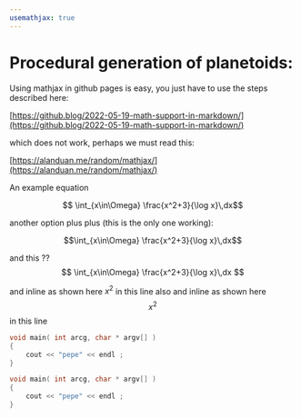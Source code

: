 ```yaml
---
usemathjax: true
---
```


# Procedural generation of planetoids:

<script src="https://cdn.mathjax.org/mathjax/latest/MathJax.js?config=TeX-AMS-MML_HTMLorMML" type="text/javascript"></script>


Using mathjax in github pages is easy, you just have to use the steps described here:

[https://github.blog/2022-05-19-math-support-in-markdown/](https://github.blog/2022-05-19-math-support-in-markdown/)

which does not work, perhaps we must read this:

[https://alanduan.me/random/mathjax/](https://alanduan.me/random/mathjax/)

An example equation

```math
    \int_{x\in\Omega} \frac{x^2+3}{\log x}\,dx
``` 

another option plus plus (this is the only one working):

$$\int_{x\in\Omega} \frac{x^2+3}{\log x}\,dx$$

and this ??
$$
   \int_{x\in\Omega} \frac{x^2+3}{\log x}\,dx
$$

and inline as shown here $x^2$ in this line
also and inline as shown here $$x^2$$ in this line

```C++ 
void main( int arcg, char * argv[] )
{
    cout << "pepe" << endl ;
}
```


```cpp
void main( int arcg, char * argv[] )
{
    cout << "pepe" << endl ;
}
```



